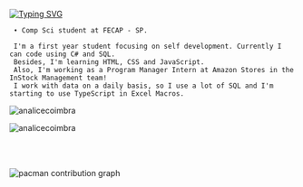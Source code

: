 
<p float="left">
   <a href="https://git.io/typing-svg"><img src="https://readme-typing-svg.demolab.com?font=Fira+Code&pause=1000&color=abd200&random=false&width=499&height=40&lines=Hey%2F+I'm+Analice." alt="Typing SVG" /></a>
    <samp>
      <p float="left">
      
     ➧ Comp Sci student at FECAP - SP.
      
     I'm a first year student focusing on self development. Currently I can code using C# and SQL.
     Besides, I'm learning HTML, CSS and JavaScript. 
     Also, I'm working as a Program Manager Intern at Amazon Stores in the InStock Management team!
     I work with data on a daily basis, so I use a lot of SQL and I'm starting to use TypeScript in Excel Macros.  


<p>&nbsp;<img align="left" src="https://github-readme-stats.vercel.app/api?username=analicecoimbra&show_icons=true&locale=en" alt="analicecoimbra" /></p>

<p><img align="center" src="https://github-readme-stats.vercel.app/api/top-langs?username=analicecoimbra&show_icons=true&locale=en&layout=compact" alt="analicecoimbra" /></p>

###

<br>

###
<picture>
  <source media="(prefers-color-scheme: dark)" srcset="https://raw.githubusercontent.com/AnaliceCoimbra/AnaliceCoimbra/output/pacman-contribution-graph-dark.svg">
  <source media="(prefers-color-scheme: light)" srcset="https://raw.githubusercontent.com/AnaliceCoimbra/AnaliceCoimbra/output/pacman-contribution-graph.svg">
  <img alt="pacman contribution graph" src="https://raw.githubusercontent.com/AnaliceCoimbra/AnaliceCoimbra/output/pacman-contribution-graph.svg">
</picture>
